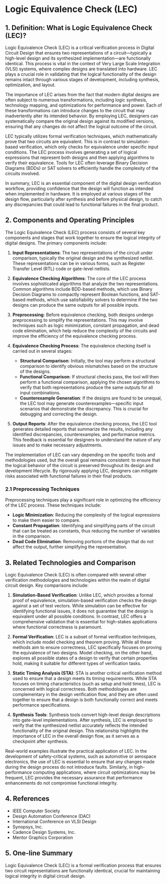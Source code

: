 # Logic Equivalence Check (LEC)

## 1. Definition: What is **Logic Equivalence Check (LEC)**?
Logic Equivalence Check (LEC) is a critical verification process in Digital Circuit Design that ensures two representations of a circuit—typically a high-level design and its synthesized implementation—are functionally identical. This process is vital in the context of Very Large Scale Integration (VLSI) systems, where complex designs are translated into hardware. LEC plays a crucial role in validating that the logical functionality of the design remains intact through various stages of development, including synthesis, optimization, and layout.

The importance of LEC arises from the fact that modern digital designs are often subject to numerous transformations, including logic synthesis, technology mapping, and optimizations for performance and power. Each of these transformations can introduce changes to the circuit that may inadvertently alter its intended behavior. By employing LEC, designers can systematically compare the original design against its modified versions, ensuring that any changes do not affect the logical outcome of the circuit.

LEC typically utilizes formal verification techniques, which mathematically prove that two circuits are equivalent. This is in contrast to simulation-based verification, which only checks for equivalence under specific input conditions. The LEC process involves generating a set of logical expressions that represent both designs and then applying algorithms to verify their equivalence. Tools for LEC often leverage Binary Decision Diagrams (BDDs) or SAT solvers to efficiently handle the complexity of the circuits involved.

In summary, LEC is an essential component of the digital design verification workflow, providing confidence that the design will function as intended when implemented in hardware. It is employed at various stages of the design flow, particularly after synthesis and before physical design, to catch any discrepancies that could lead to functional failures in the final product.

## 2. Components and Operating Principles
The Logic Equivalence Check (LEC) process consists of several key components and stages that work together to ensure the logical integrity of digital designs. The primary components include:

1. **Input Representations**: The two representations of the circuit under comparison, typically the original design and the synthesized netlist. These representations can be in various forms, such as Register Transfer Level (RTL) code or gate-level netlists.

2. **Equivalence Checking Algorithms**: The core of the LEC process involves sophisticated algorithms that analyze the two representations. Common algorithms include BDD-based methods, which use Binary Decision Diagrams to compactly represent Boolean functions, and SAT-based methods, which use satisfiability solvers to determine if the two designs can produce the same outputs for all possible inputs.

3. **Preprocessing**: Before equivalence checking, both designs undergo preprocessing to simplify the representations. This may involve techniques such as logic minimization, constant propagation, and dead code elimination, which help reduce the complexity of the circuits and improve the efficiency of the equivalence checking process.

4. **Equivalence Checking Process**: The equivalence checking itself is carried out in several stages:
   - **Structural Comparison**: Initially, the tool may perform a structural comparison to identify obvious mismatches based on the structure of the designs.
   - **Functional Comparison**: If structural checks pass, the tool will then perform a functional comparison, applying the chosen algorithms to verify that both representations produce the same outputs for all input combinations.
   - **Counterexample Generation**: If the designs are found to be unequal, the LEC tool may generate counterexamples—specific input scenarios that demonstrate the discrepancy. This is crucial for debugging and correcting the design.

5. **Output Reports**: After the equivalence checking process, the LEC tool generates detailed reports that summarize the results, including any identified discrepancies, counterexamples, and performance metrics. This feedback is essential for designers to understand the nature of any issues and to make necessary adjustments.

The implementation of LEC can vary depending on the specific tools and methodologies used, but the overall goal remains consistent: to ensure that the logical behavior of the circuit is preserved throughout its design and development lifecycle. By rigorously applying LEC, designers can mitigate risks associated with functional failures in their final products.

### 2.1 Preprocessing Techniques
Preprocessing techniques play a significant role in optimizing the efficiency of the LEC process. These techniques include:
- **Logic Minimization**: Reducing the complexity of the logical expressions to make them easier to compare.
- **Constant Propagation**: Identifying and simplifying parts of the circuit that can be treated as constants, thus reducing the number of variables in the comparison.
- **Dead Code Elimination**: Removing portions of the design that do not affect the output, further simplifying the representation.

## 3. Related Technologies and Comparison
Logic Equivalence Check (LEC) is often compared with several other verification methodologies and technologies within the realm of digital circuit design. Key comparisons include:

1. **Simulation-Based Verification**: Unlike LEC, which provides a formal proof of equivalence, simulation-based verification checks the design against a set of test vectors. While simulation can be effective for identifying functional issues, it does not guarantee that the design is equivalent under all possible conditions. In contrast, LEC offers a comprehensive validation that is essential for high-stakes applications where functional correctness is paramount.

2. **Formal Verification**: LEC is a subset of formal verification techniques, which include model checking and theorem proving. While all these methods aim to ensure correctness, LEC specifically focuses on proving the equivalence of two designs. Model checking, on the other hand, explores all possible states of a design to verify that certain properties hold, making it suitable for different types of verification tasks.

3. **Static Timing Analysis (STA)**: STA is another critical verification method used to ensure that a design meets its timing requirements. While STA focuses on timing characteristics (such as setup and hold times), LEC is concerned with logical correctness. Both methodologies are complementary in the design verification flow, and they are often used together to ensure that a design is both functionally correct and meets performance specifications.

4. **Synthesis Tools**: Synthesis tools convert high-level design descriptions into gate-level implementations. After synthesis, LEC is employed to verify that the synthesized netlist accurately reflects the intended functionality of the original design. This relationship highlights the importance of LEC in the overall design flow, as it serves as a checkpoint after synthesis.

Real-world examples illustrate the practical application of LEC. In the development of safety-critical systems, such as automotive or aerospace electronics, the use of LEC is essential to ensure that any changes made during the design process do not introduce faults. Similarly, in high-performance computing applications, where circuit optimizations may be frequent, LEC provides the necessary assurance that performance enhancements do not compromise functional integrity.

## 4. References
- IEEE Computer Society
- Design Automation Conference (DAC)
- International Conference on VLSI Design
- Synopsys, Inc.
- Cadence Design Systems, Inc.
- Mentor Graphics Corporation

## 5. One-line Summary
Logic Equivalence Check (LEC) is a formal verification process that ensures two circuit representations are functionally identical, crucial for maintaining logical integrity in digital circuit design.